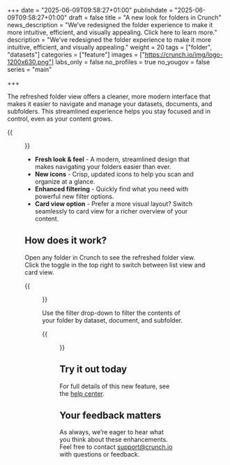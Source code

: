 +++
date = "2025-06-09T09:58:27+01:00"
publishdate = "2025-06-09T09:58:27+01:00"
draft = false
title = "A new look for folders in Crunch"
news_description = "We’ve redesigned the folder experience to make it more intuitive, efficient, and visually appealing. Click here to learn more."
description = "We’ve redesigned the folder experience to make it more intuitive, efficient, and visually appealing."
weight = 20
tags = ["folder", "datasets"]
categories = ["feature"]
images = ["https://crunch.io/img/logo-1200x630.png"]
labs_only = false
no_profiles = true
no_yougov = false
series = "main"

+++

The refreshed folder view offers a cleaner, more modern interface that makes it easier to navigate and manage your datasets, documents, and subfolders. This streamlined experience helps you stay focused and in control, even as your content grows.

{{<figure src="https://player-crunch-io.s3.amazonaws.com/help-crunch-io/screenshots/folders-wide-access-01.png" width=700 class="img-fluid">}}


- **Fresh look & feel** - A modern, streamlined design that makes navigating your folders easier than ever.
- **New icons** - Crisp, updated icons to help you scan and organize at a glance.
- **Enhanced filtering** - Quickly find what you need with powerful new filter options.
- **Card view option** - Prefer a more visual layout? Switch seamlessly to card view for a richer overview of your content.

## How does it work?

Open any folder in Crunch to see the refreshed folder view. Click the toggle in the top right to switch between list view and card view.

{{<figure src="https://player-crunch-io.s3.amazonaws.com/help-crunch-io/screenshots/folders-wide-access-04.png" width=700 class="img-fluid">}}

Use the filter drop-down to filter the contents of your folder by dataset, document, and subfolder.

{{<figure src="https://player-crunch-io.s3.amazonaws.com/help-crunch-io/screenshots/folders-wide-access-06.png" class="img-fluid">}}


## Try it out today

For full details of this new feature, see the [help center](https://help.crunch.io/hc/en-us/articles/36874774287885-Folders-in-Crunch).

## Your feedback matters

As always, we’re eager to hear what you think about these enhancements. Feel free to contact support@crunch.io with questions or feedback.
